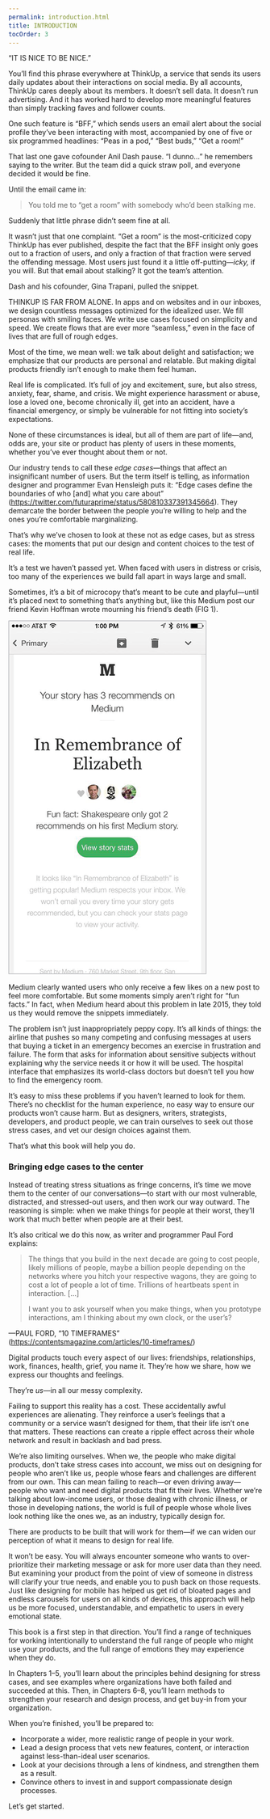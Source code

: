```yaml
---
permalink: introduction.html
title: INTRODUCTION
tocOrder: 3
---
```

“IT IS NICE TO BE NICE.”

You’ll find this phrase everywhere at ThinkUp, a service that sends its users daily updates about their interactions on social media. By all accounts, ThinkUp cares deeply about its members. It doesn’t sell data. It doesn’t run advertising. And it has worked hard to develop more meaningful features than simply tracking faves and follower counts.

One such feature is “BFF,” which sends users an email alert about the social profile they’ve been interacting with most, accompanied by one of five or six programmed headlines: “Peas in a pod,” “Best buds,” “Get a room!”

That last one gave cofounder Anil Dash pause. “I dunno…” he remembers saying to the writer. But the team did a quick straw poll, and everyone decided it would be fine.

Until the email came in:

> You told me to “get a room” with somebody who’d been stalking me.

Suddenly that little phrase didn’t seem fine at all.

It wasn’t just that one complaint. “Get a room” is the most-criticized copy ThinkUp has ever published, despite the fact that the BFF insight only goes out to a fraction of users, and only a fraction of that fraction were served the offending message. Most users just found it a little off-putting—*icky,* if you will. But that email about stalking? It got the team’s attention.

Dash and his cofounder, Gina Trapani, pulled the snippet.

THINKUP IS FAR FROM ALONE. In apps and on websites and in our inboxes, we design countless messages optimized for the idealized user. We fill personas with smiling faces. We write use cases focused on simplicity and speed. We create flows that are ever more “seamless,” even in the face of lives that are full of rough edges.

Most of the time, we mean well: we talk about delight and satisfaction; we emphasize that our products are personal and relatable. But making digital products friendly isn’t enough to make them feel human.

Real life is complicated. It’s full of joy and excitement, sure, but also stress, anxiety, fear, shame, and crisis. We might experience harassment or abuse, lose a loved one, become chronically ill, get into an accident, have a financial emergency, or simply be vulnerable for not fitting into society’s expectations.

None of these circumstances is ideal, but all of them are part of life—and, odds are, your site or product has plenty of users in these moments, whether you’ve ever thought about them or not.

Our industry tends to call these *edge cases*—things that affect an insignificant number of users. But the term itself is telling, as information designer and programmer Evan Hensleigh puts it: “Edge cases define the boundaries of who \[and] what you care about” (<https://twitter.com/futuraprime/status/580810337391345664>). They demarcate the border between the people you’re willing to help and the ones you’re comfortable marginalizing.

That’s why we’ve chosen to look at these not as edge cases, but as stress cases: the moments that put our design and content choices to the test of real life.

It’s a test we haven’t passed yet. When faced with users in distress or crisis, too many of the experiences we build fall apart in ways large and small.

Sometimes, it’s a bit of microcopy that’s meant to be cute and playful—until it’s placed next to something that’s anything but, like this Medium post our friend Kevin Hoffman wrote mourning his friend’s death (FIG 1).

![Figure](../image/Fig0-1_Medium.png "FIG 1: Rather than feeling playful, Medium’s “fun fact” is jarring when juxtaposed with a post about a friend’s death.")

Medium clearly wanted users who only receive a few likes on a new post to feel more comfortable. But some moments simply aren’t right for “fun facts.” In fact, when Medium heard about this problem in late 2015, they told us they would remove the snippets immediately.

The problem isn’t just inappropriately peppy copy. It’s all kinds of things: the airline that pushes so many competing and confusing messages at users that buying a ticket in an emergency becomes an exercise in frustration and failure. The form that asks for information about sensitive subjects without explaining why the service needs it or how it will be used. The hospital interface that emphasizes its world-class doctors but doesn’t tell you how to find the emergency room.

It’s easy to miss these problems if you haven’t learned to look for them. There’s no checklist for the human experience, no easy way to ensure our products won’t cause harm. But as designers, writers, strategists, developers, and product people, we can train ourselves to seek out those stress cases, and vet our design choices against them.

That’s what this book will help you do.

### Bringing edge cases to the center

Instead of treating stress situations as fringe concerns, it’s time we move them to the center of our conversations—to start with our most vulnerable, distracted, and stressed-out users, and then work our way outward. The reasoning is simple: when we make things for people at their worst, they’ll work that much better when people are at their best.

It’s also critical we do this now, as writer and programmer Paul Ford explains:

> The things that you build in the next decade are going to cost people, likely millions of people, maybe a billion people depending on the networks where you hitch your respective wagons, they are going to cost a lot of people a lot of time. Trillions of heartbeats spent in interaction. \[…]
>
> I want you to ask yourself when you make things, when you prototype interactions, am I thinking about my own clock, or the user’s?

—PAUL FORD, “10 TIMEFRAMES” (<https://contentsmagazine.com/articles/10-timeframes/>)

Digital products touch every aspect of our lives: friendships, relationships, work, finances, health, grief, you name it. They’re how we share, how we express our thoughts and feelings.

They’re *us*—in all our messy complexity.

Failing to support this reality has a cost. These accidentally awful experiences are alienating. They reinforce a user’s feelings that a community or a service wasn’t designed for them, that their life isn’t one that matters. These reactions can create a ripple effect across their whole network and result in backlash and bad press.

We’re also limiting ourselves. When we, the people who make digital products, don’t take stress cases into account, we miss out on designing for people who aren’t like us, people whose fears and challenges are different from our own. This can mean failing to reach—or even driving away—people who want and need digital products that fit their lives. Whether we’re talking about low-income users, or those dealing with chronic illness, or those in developing nations, the world is full of people whose whole lives look nothing like the ones we, as an industry, typically design for.

There are products to be built that will work for them—if we can widen our perception of what it means to design for real life.

It won’t be easy. You will always encounter someone who wants to over-prioritize their marketing message or ask for more user data than they need. But examining your product from the point of view of someone in distress will clarify your true needs, and enable you to push back on those requests. Just like designing for mobile has helped us get rid of bloated pages and endless carousels for users on all kinds of devices, this approach will help us be more focused, understandable, and empathetic to users in every emotional state.

This book is a first step in that direction. You’ll find a range of techniques for working intentionally to understand the full range of people who might use your products, and the full range of emotions they may experience when they do.

In Chapters 1–5, you’ll learn about the principles behind designing for stress cases, and see examples where organizations have both failed and succeeded at this. Then, in Chapters 6–8, you’ll learn methods to strengthen your research and design process, and get buy-in from your organization.

When you’re finished, you’ll be prepared to:

* Incorporate a wider, more realistic range of people in your work.
* Lead a design process that vets new features, content, or interaction against less-than-ideal user scenarios.
* Look at your decisions through a lens of kindness, and strengthen them as a result.
* Convince others to invest in and support compassionate design processes.

Let’s get started.
